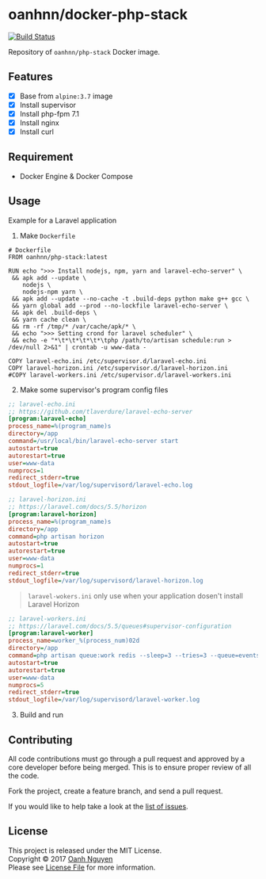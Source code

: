# oanhnn/docker-php-stack

[![Build Status](https://travis-ci.org/oanhnn/docker-php-stack.svg?branch=master)](https://travis-ci.org/oanhnn/docker-php-stack)

Repository of `oanhnn/php-stack` Docker image.

## Features

- [x] Base from `alpine:3.7` image
- [x] Install supervisor
- [x] Install php-fpm 7.1
- [x] Install nginx
- [x] Install curl

## Requirement
- Docker Engine & Docker Compose

## Usage

Example for a Laravel application

1. Make `Dockerfile`

```docker
# Dockerfile
FROM oanhnn/php-stack:latest

RUN echo ">>> Install nodejs, npm, yarn and laravel-echo-server" \
 && apk add --update \
    nodejs \
    nodejs-npm yarn \
 && apk add --update --no-cache -t .build-deps python make g++ gcc \
 && yarn global add --prod --no-lockfile laravel-echo-server \
 && apk del .build-deps \
 && yarn cache clean \
 && rm -rf /tmp/* /var/cache/apk/* \
 && echo ">>> Setting crond for laravel scheduler" \
 && echo -e "*\t*\t*\t*\t*\tphp /path/to/artisan schedule:run > /dev/null 2>&1" | crontab -u www-data -

COPY laravel-echo.ini /etc/supervisor.d/laravel-echo.ini
COPY laravel-horizon.ini /etc/supervisor.d/laravel-horizon.ini
#COPY laravel-workers.ini /etc/supervisor.d/laravel-workers.ini
```

2. Make some supervisor's program config files

```ini
;; laravel-echo.ini
;; https://github.com/tlaverdure/laravel-echo-server
[program:laravel-echo]
process_name=%(program_name)s
directory=/app
command=/usr/local/bin/laravel-echo-server start
autostart=true
autorestart=true
user=www-data
numprocs=1
redirect_stderr=true
stdout_logfile=/var/log/supervisord/laravel-echo.log
```

```ini
;; laravel-horizon.ini
;; https://laravel.com/docs/5.5/horizon
[program:laravel-horizon]
process_name=%(program_name)s
directory=/app
command=php artisan horizon
autostart=true
autorestart=true
user=www-data
numprocs=1
redirect_stderr=true
stdout_logfile=/var/log/supervisord/laravel-horizon.log
```

> `laravel-wokers.ini` only use when your application dosen't install Laravel Horizon

```ini
;; laravel-workers.ini
;; https://laravel.com/docs/5.5/queues#supervisor-configuration
[program:laravel-worker]
process_name=worker_%(process_num)02d
directory=/app
command=php artisan queue:work redis --sleep=3 --tries=3 --queue=events,notifications,default
autostart=true
autorestart=true
user=www-data
numprocs=5
redirect_stderr=true
stdout_logfile=/var/log/supervisord/laravel-worker.log
```

3. Build and run

## Contributing

All code contributions must go through a pull request and approved by
a core developer before being merged. This is to ensure proper review of all the code.

Fork the project, create a feature branch, and send a pull request.

If you would like to help take a look at the [list of issues](https://github.com/oanhnn/docker-php-stack/issues).

## License

This project is released under the MIT License.   
Copyright © 2017 [Oanh Nguyen](https://github.com/oanhnn)   
Please see [License File](https://github.com/oanhnn/docker-php-stack/blob/master/LICENSE) for more information.

